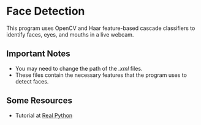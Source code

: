 # Face Detection

This program uses OpenCV and Haar feature-based cascade classifiers to identify faces, eyes, and mouths in a live webcam.

## Important Notes

* You may need to change the path of the _.xml_ files.
* These files contain the necessary features that the program uses to detect faces.

## Some Resources
* Tutorial at [Real Python](https://realpython.com/face-detection-in-python-using-a-webcam/)
